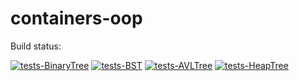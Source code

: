 # containers-oop

Build status:

[![tests-BinaryTree](https://github.com/Michaelhess17/containers-oop/actions/workflows/tests-binarytree.yml/badge.svg)](https://github.com/Michaelhess17/containers-oop/actions/workflows/tests-binarytree.yml)
[![tests-BST](https://github.com/Michaelhess17/containers-oop/actions/workflows/tests-BST.yml/badge.svg?branch=bst)](https://github.com/Michaelhess17/containers-oop/actions/workflows/tests-BST.yml)
[![tests-AVLTree](https://github.com/Michaelhess17/containers-oop/actions/workflows/tests-avltree.yml/badge.svg?branch=avltree)](https://github.com/Michaelhess17/containers-oop/actions/workflows/tests-avltree.yml)
[![tests-HeapTree](https://github.com/Michaelhess17/containers-oop/actions/workflows/tests-heap.yml/badge.svg)](https://github.com/Michaelhess17/containers-oop/actions/workflows/tests-heap.yml)

